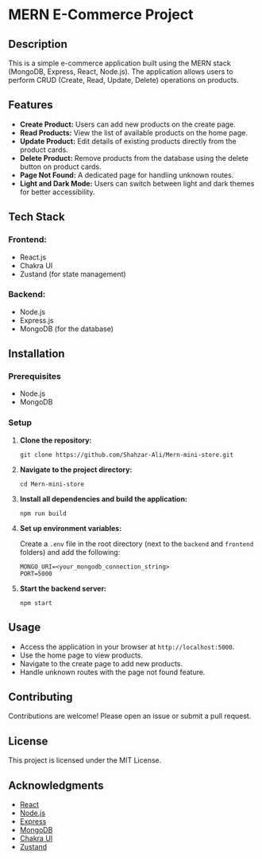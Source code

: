 <!DOCTYPE html>
<html lang="en">
<head>
    <meta charset="UTF-8">
    <meta name="viewport" content="width=device-width, initial-scale=1.0">

</head>
<body>
    <h1>MERN E-Commerce Project</h1>

   <h2>Description</h2>
    <p>This is a simple e-commerce application built using the MERN stack (MongoDB, Express, React, Node.js). The application allows users to perform CRUD (Create, Read, Update, Delete) operations on products.</p>

   <h2>Features</h2>
    <ul>
        <li><strong>Create Product:</strong> Users can add new products on the create page.</li>
        <li><strong>Read Products:</strong> View the list of available products on the home page.</li>
        <li><strong>Update Product:</strong> Edit details of existing products directly from the product cards.</li>
        <li><strong>Delete Product:</strong> Remove products from the database using the delete button on product cards.</li>
        <li><strong>Page Not Found:</strong> A dedicated page for handling unknown routes.</li>
        <li><strong>Light and Dark Mode:</strong> Users can switch between light and dark themes for better accessibility.</li>
    </ul>

  <h2>Tech Stack</h2>
    <h3>Frontend:</h3>
    <ul>
        <li>React.js</li>
        <li>Chakra UI</li>
        <li>Zustand (for state management)</li>
    </ul>
    <h3>Backend:</h3>
    <ul>
        <li>Node.js</li>
        <li>Express.js</li>
        <li>MongoDB (for the database)</li>
    </ul>

  <h2>Installation</h2>

   <h3>Prerequisites</h3>
    <ul>
        <li>Node.js</li>
        <li>MongoDB</li>
    </ul>

  <h3>Setup</h3>
    <ol>
        <li><strong>Clone the repository:</strong>
            <pre><code>git clone https://github.com/Shahzar-Ali/Mern-mini-store.git</code></pre>
        </li>
        <li><strong>Navigate to the project directory:</strong>
            <pre><code>cd Mern-mini-store</code></pre>
        </li>
        <li><strong>Install all dependencies and build the application:</strong>
            <pre><code>npm run build</code></pre>
        </li>
        <li><strong>Set up environment variables:</strong>
            <p>Create a <code>.env</code> file in the root directory (next to the <code>backend</code> and <code>frontend</code> folders) and add the following:</p>
            <pre><code>MONGO_URI=&lt;your_mongodb_connection_string&gt;
PORT=5000</code></pre>
        </li>
        <li><strong>Start the backend server:</strong>
            <pre><code>npm start</code></pre>
        </li>
    </ol>

   <h2>Usage</h2>
    <ul>
        <li>Access the application in your browser at <code>http://localhost:5000</code>.</li>
        <li>Use the home page to view products.</li>
        <li>Navigate to the create page to add new products.</li>
        <li>Handle unknown routes with the page not found feature.</li>
    </ul>

  <h2>Contributing</h2>
    <p>Contributions are welcome! Please open an issue or submit a pull request.</p>

  <h2>License</h2>
    <p>This project is licensed under the MIT License.</p>

  <h2>Acknowledgments</h2>
    <ul>
        <li><a href="https://reactjs.org/">React</a></li>
        <li><a href="https://nodejs.org/">Node.js</a></li>
        <li><a href="https://expressjs.com/">Express</a></li>
        <li><a href="https://www.mongodb.com/">MongoDB</a></li>
        <li><a href="https://chakra-ui.com/">Chakra UI</a></li>
        <li><a href="https://github.com/pmndrs/zustand">Zustand</a></li>
    </ul>
</body>
</html>
